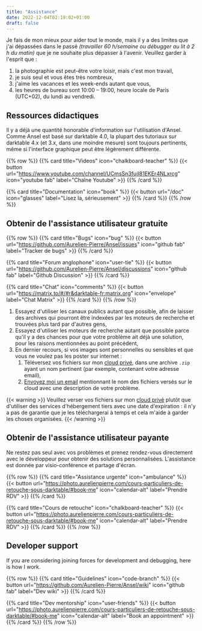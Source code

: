 ```yaml
---
title: "Assistance"
date: 2022-12-04T02:19:02+01:00
draft: false
---
```


Je fais de mon mieux pour aider tout le monde, mais il y a des limites que j'ai dépassées dans le passé *(travailler 60 h/semaine ou débugger au lit à 2 h du matin)* que je ne souhaite plus dépasser à l'avenir. Veuillez garder à l'esprit que :

1. la photographie est peut-être votre loisir, mais c'est mon travail,
2. je suis seul et vous êtes très nombreux,
3. j'aime les vacances et les week-ends autant que vous,
4. les heures de bureau sont 10:00 – 19:00, heure locale de Paris (UTC+02), du lundi au vendredi.

## Ressources didactiques

Il y a déjà une quantité honorable d'information sur l'utilisation d'Ansel. Comme Ansel est basé sur darktable 4.0, la plupart des tutoriaux sur darktable 4.x (et 3.x, dans une moindre mesure) sont toujours pertinents, même si l'interface graphique peut être légèrement différente.

{{% row %}}
{{% card title="Videos" icon="chalkboard-teacher" %}}
{{< button url="https://www.youtube.com/channel/UCmsSn3fujI81EKEr4NLxrcg" icon="youtube fab" label="Chaîne Youtube" >}}
{{% /card %}}

{{% card title="Documentation" icon="book" %}}
{{< button url="/doc" icon="glasses" label="Lisez la, sérieusement" >}}
{{% /card %}}
{{% /row %}}

## Obtenir de l'assistance utilisateur gratuite

{{% row %}}
{{% card title="Bugs" icon="bug" %}}
{{< button url="https://github.com/Aurelien-Pierre/Ansel/issues" icon="github fab" label="Tracker de bugs" >}}
{{% /card %}}

{{% card title="Forum anglophone" icon="user-tie" %}}
{{< button url="https://github.com/Aurelien-Pierre/Ansel/discussions" icon="github fab" label="Github Discussion" >}}
{{% /card %}}

{{% card title="Chat" icon="comments" %}}
{{< button url="https://matrix.to/#/#r&darktable-fr:matrix.org" icon="envelope" label="Chat Matrix" >}}
{{% /card %}}
{{% /row %}}

1. Essayez d'utiliser les canaux publics autant que possible, afin de laisser des archives qui pourront être indexées par les moteurs de recherche et trouvées plus tard par d'autres gens,
1. Essayez d'utiliser les moteurs de recherche autant que possible parce qu'il y a des chances pour que votre problème ait déjà une solution, pour les raisons mentionnées au point précédent,
1. En dernier recours, si vos images sont personnelles ou sensibles et que vous ne voulez pas les poster sur internet :
    1. Téléversez vos fichiers sur mon [cloud privé](https://cloud.apmlt.net/s/YAdfYajPkE5nLyW), dans une archive `.zip` ayant un nom pertinent (par exemple, contenant votre adresse email),
    2. [Envoyez moi un email](https://aurelienpierre.com/contact/) mentionnant le nom des fichiers versés sur le cloud avec une description de votre problème.

{{< warning >}}
Veuillez verser vos fichiers sur mon [cloud privé](https://cloud.apmlt.net/s/YAdfYajPkE5nLyW) plutôt que d'utiliser des services d'hébergement tiers avec une date d'expiration : il n'y a pas de garantie que je les téléchargerai à temps et cela m'aide à garder les choses organisées.
{{< /warning >}}


## Obtenir de l'assistance utilisateur payante

Ne restez pas seul avec vos problèmes et prenez rendez-vous directement avec le développeur pour obtenir des solutions personnalisées. L'assistance est donnée par visio-conférence et partage d'écran.

{{% row %}}
{{% card title="Assistance urgente" icon="ambulance" %}}
{{< button url="https://photo.aurelienpierre.com/cours-particuliers-de-retouche-sous-darktable/#book-me" icon="calendar-alt" label="Prendre RDV" >}}
{{% /card %}}

{{% card title="Cours de retouche" icon="chalkboard-teacher" %}}
{{< button url="https://photo.aurelienpierre.com/cours-particuliers-de-retouche-sous-darktable/#book-me" icon="calendar-alt" label="Prendre RDV" >}}
{{% /card %}}
{{% /row %}}

## Developer support

If you are considering joining forces for development and debugging, here is how I work.

{{% row %}}
{{% card title="Guidelines" icon="code-branch" %}}
{{< button url="https://github.com/Aurelien-Pierre/Ansel/wiki" icon="github fab" label="Dev wiki" >}}
{{% /card %}}

{{% card title="Dev mentorship" icon="user-friends" %}}
{{< button url="https://photo.aurelienpierre.com/cours-particuliers-de-retouche-sous-darktable/#book-me" icon="calendar-alt" label="Book an appointment" >}}
{{% /card %}}
{{% /row %}}
